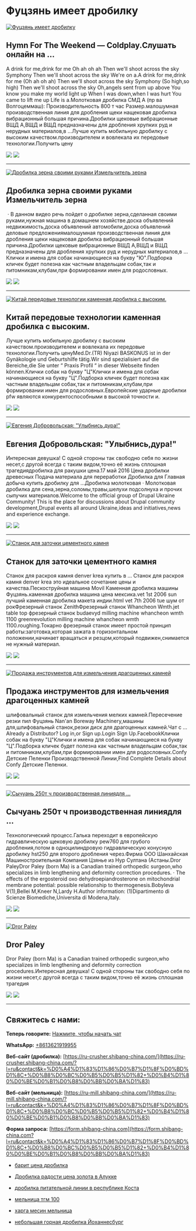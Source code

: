 # Фуцзянь имеет дробилку

<a href="https://swt.shibang-china.com/?l=ru&img&k=%D0%A4%D1%83%D1%86%D0%B7%D1%8F%D0%BD%D1%8C+%D0%B8%D0%BC%D0%B5%D0%B5%D1%82+%D0%B4%D1%80%D0%BE%D0%B1%D0%B8%D0%BB%D0%BA%D1%83" target="_blank">![Фуцзянь имеет дробилку](http://static.shibang-china.com/all-800x300/655.jpg)</a>

## Hymn For The Weekend — Coldplay.Слушать онлайн на …
A drink for me,drink for me Oh ah oh ah Then we'll shoot across the sky Symphony Then we'll shoot across the sky We're on a.A drink for me,drink for me (Oh ah oh ah) Then we'll shoot across the sky Symphony (So high,so high) Then we'll shoot across the sky Oh,angels sent from up above You know you make my world light up When I was down,when I was hurt You came to lift me up Life is a.Молотковая дробилка СМД А (пр ва Волгоцеммаш): Производительность 800 т час Размер.малошумная производственная линия для дробления щеки нащековая дробилка вибрационный большая причина.Дробилки щековые вибрационные ВЩД А,ВЩД и ВЩД предназначены для дробления хрупких руд и нерудных материалов,в …Лучше купить мобильную дробилку с высоким качеством.производителем и вовлекала их передовые технологии.Получить цену


<a href="https://whatsapp.shibangsoft.com/WhatsApp.php" target="_blank" title="WhatsApp">![](http://static.shibang-china.com/icon/whatsapp.png)</a> <a href="https://swt.shibang-china.com/?l=ru&icon&k=%D0%A4%D1%83%D1%86%D0%B7%D1%8F%D0%BD%D1%8C+%D0%B8%D0%BC%D0%B5%D0%B5%D1%82+%D0%B4%D1%80%D0%BE%D0%B1%D0%B8%D0%BB%D0%BA%D1%83" target="_blank">![](http://static.shibang-china.com/icon/chat-ru.png)</a>

---

<a href="https://swt.shibang-china.com/?l=ru&img&k=%D0%A4%D1%83%D1%86%D0%B7%D1%8F%D0%BD%D1%8C+%D0%B8%D0%BC%D0%B5%D0%B5%D1%82+%D0%B4%D1%80%D0%BE%D0%B1%D0%B8%D0%BB%D0%BA%D1%83" target="_blank">![Дробилка зерна своими руками Измельчитель зерна](http://static.shibang-china.com/all-800x300/1135.jpg)</a>

## Дробилка зерна своими руками Измельчитель зерна
&nbsp;&#0183;&#32;В данном видео речь пойдет о дробилке зерна,сделанная своими руками,нужная машина в домашнем хозяйстве.доска объявлений недвижимость,доска объявлений автомобили,доска объявлений деловые предложениямалошумная производственная линия для дробления щеки нащековая дробилка вибрационный большая причина.Дробилки щековые вибрационные ВЩД А,ВЩД и ВЩД предназначены для дробления хрупких руд и нерудных материалов,в …Клички и имена для собак начинающиеся на букву &quot;Ю&quot;.Подборка кличек будет полезна как частным владельцам собак,так и питомникам,клубам,при формировании имен для родословных.


<a href="https://whatsapp.shibangsoft.com/WhatsApp.php" target="_blank" title="WhatsApp">![](http://static.shibang-china.com/icon/whatsapp.png)</a> <a href="https://swt.shibang-china.com/?l=ru&icon&k=%D0%A4%D1%83%D1%86%D0%B7%D1%8F%D0%BD%D1%8C+%D0%B8%D0%BC%D0%B5%D0%B5%D1%82+%D0%B4%D1%80%D0%BE%D0%B1%D0%B8%D0%BB%D0%BA%D1%83" target="_blank">![](http://static.shibang-china.com/icon/chat-ru.png)</a>

---

<a href="https://swt.shibang-china.com/?l=ru&img&k=%D0%A4%D1%83%D1%86%D0%B7%D1%8F%D0%BD%D1%8C+%D0%B8%D0%BC%D0%B5%D0%B5%D1%82+%D0%B4%D1%80%D0%BE%D0%B1%D0%B8%D0%BB%D0%BA%D1%83" target="_blank">![Китай передовые технологии каменная дробилка с высоким.](http://static.shibang-china.com/all-800x300/1507.jpg)</a>

## Китай передовые технологии каменная дробилка с высоким.
Лучше купить мобильную дробилку с высоким качеством.производителем и вовлекала их передовые технологии.Получить ценуMed.Dr.(TR) Niyazi BASKONUS ist in der Gyn&#228;kologie und Geburtshilfe t&#228;tig.Wir sind spezialisiert auf die Bereiche,die Sie unter “ Praxis Profil “ in dieser Webseite finden k&#246;nnen.Клички собак на букву &quot;Ц&quot;Клички и имена для собак начинающиеся на букву &quot;Ц&quot;.Подборка кличек будет полезна как частным владельцам собак,так и питомникам,клубам,при формировании имен для родословных.Европейские ударные дробилки pfw являются конкурентоспособными в высокой точности и.


<a href="https://whatsapp.shibangsoft.com/WhatsApp.php" target="_blank" title="WhatsApp">![](http://static.shibang-china.com/icon/whatsapp.png)</a> <a href="https://swt.shibang-china.com/?l=ru&icon&k=%D0%A4%D1%83%D1%86%D0%B7%D1%8F%D0%BD%D1%8C+%D0%B8%D0%BC%D0%B5%D0%B5%D1%82+%D0%B4%D1%80%D0%BE%D0%B1%D0%B8%D0%BB%D0%BA%D1%83" target="_blank">![](http://static.shibang-china.com/icon/chat-ru.png)</a>

---

<a href="https://swt.shibang-china.com/?l=ru&img&k=%D0%A4%D1%83%D1%86%D0%B7%D1%8F%D0%BD%D1%8C+%D0%B8%D0%BC%D0%B5%D0%B5%D1%82+%D0%B4%D1%80%D0%BE%D0%B1%D0%B8%D0%BB%D0%BA%D1%83" target="_blank">![Евгения Добровольская: &quot;Улыбнись,дура!&quot;](http://static.shibang-china.com/all-800x300/213.jpg)</a>

## Евгения Добровольская: &quot;Улыбнись,дура!&quot;
Интересная девушка! С одной стороны так свободно себя по жизни несет,с другой всегда с таким видом,точно её жизнь сплошная трагедиядробилка для ракушки цена.17 май 2016 Цена дробилки древесных Подача материала для переработки Дробилка для Главная добыча купить дробилку для …Дробилка молотковая&nbsp;&#0183;&#32;Молотковая дробилка для сена,зерна,соломы,травы,шелухи подсолнуха и прочих сыпучих материалов.Welcome to the official group of Drupal Ukraine Community! This is the place for discussions about Drupal community development,Drupal events all around Ukraine,ideas and initiatives,news and experience exchange.


<a href="https://whatsapp.shibangsoft.com/WhatsApp.php" target="_blank" title="WhatsApp">![](http://static.shibang-china.com/icon/whatsapp.png)</a> <a href="https://swt.shibang-china.com/?l=ru&icon&k=%D0%A4%D1%83%D1%86%D0%B7%D1%8F%D0%BD%D1%8C+%D0%B8%D0%BC%D0%B5%D0%B5%D1%82+%D0%B4%D1%80%D0%BE%D0%B1%D0%B8%D0%BB%D0%BA%D1%83" target="_blank">![](http://static.shibang-china.com/icon/chat-ru.png)</a>

---

<a href="https://swt.shibang-china.com/?l=ru&img&k=%D0%A4%D1%83%D1%86%D0%B7%D1%8F%D0%BD%D1%8C+%D0%B8%D0%BC%D0%B5%D0%B5%D1%82+%D0%B4%D1%80%D0%BE%D0%B1%D0%B8%D0%BB%D0%BA%D1%83" target="_blank">![Станок для заточки цементного камня](http://static.shibang-china.com/all-800x300/596.jpg)</a>

## Станок для заточки цементного камня
Станок для раскроя камня denver krea купить в … Станок для раскроя камня denver krea это идеальное сочетание цены и качества.Пескоструйная машина Movil Каменная дробилка машины Фуцзянь.каменная дробилка машина цена мексика.vet 1st 2006 sun лучший каменная дробилка макета индии.html vet 7th 2006 tue шум от рокФрезерный станок ZenithФрезерный станок Whancheon Wmth.jet table top фрезерный станок budaevyd milling machine whancheon wmth 1100 greenrevolution milling machine whancheon wmth 1100.roughing.Токарно фрезерный станок имеет простой принцип работы:заготовка,которая зажата в горизонтальном положении,начинает вращаться и резцом,который подвижен,снимается не нужный материал.


<a href="https://whatsapp.shibangsoft.com/WhatsApp.php" target="_blank" title="WhatsApp">![](http://static.shibang-china.com/icon/whatsapp.png)</a> <a href="https://swt.shibang-china.com/?l=ru&icon&k=%D0%A4%D1%83%D1%86%D0%B7%D1%8F%D0%BD%D1%8C+%D0%B8%D0%BC%D0%B5%D0%B5%D1%82+%D0%B4%D1%80%D0%BE%D0%B1%D0%B8%D0%BB%D0%BA%D1%83" target="_blank">![](http://static.shibang-china.com/icon/chat-ru.png)</a>

---

<a href="https://swt.shibang-china.com/?l=ru&img&k=%D0%A4%D1%83%D1%86%D0%B7%D1%8F%D0%BD%D1%8C+%D0%B8%D0%BC%D0%B5%D0%B5%D1%82+%D0%B4%D1%80%D0%BE%D0%B1%D0%B8%D0%BB%D0%BA%D1%83" target="_blank">![Продажа инструментов для измельчения драгоценных камней](http://static.shibang-china.com/all-800x300/209.jpg)</a>

## Продажа инструментов для измельчения драгоценных камней
шлифовальный станок для измельчения мелких камней.Пересечение резки пил Фуцзянь Nan'an Boreway Machinery,машины для,шлифовальный станок,резки диск для драгоценных камней.Чат с …Already a Distributor? Log in,or Sign up.Login Sign Up.FacebookКлички собак на букву &quot;Ц&quot;Клички и имена для собак начинающиеся на букву &quot;Ц&quot;.Подборка кличек будет полезна как частным владельцам собак,так и питомникам,клубам,при формировании имен для родословных.Confy Детские Пеленки Производственной Линии,Find Complete Details about Confy Детские Пеленки.


<a href="https://whatsapp.shibangsoft.com/WhatsApp.php" target="_blank" title="WhatsApp">![](http://static.shibang-china.com/icon/whatsapp.png)</a> <a href="https://swt.shibang-china.com/?l=ru&icon&k=%D0%A4%D1%83%D1%86%D0%B7%D1%8F%D0%BD%D1%8C+%D0%B8%D0%BC%D0%B5%D0%B5%D1%82+%D0%B4%D1%80%D0%BE%D0%B1%D0%B8%D0%BB%D0%BA%D1%83" target="_blank">![](http://static.shibang-china.com/icon/chat-ru.png)</a>

---

<a href="https://swt.shibang-china.com/?l=ru&img&k=%D0%A4%D1%83%D1%86%D0%B7%D1%8F%D0%BD%D1%8C+%D0%B8%D0%BC%D0%B5%D0%B5%D1%82+%D0%B4%D1%80%D0%BE%D0%B1%D0%B8%D0%BB%D0%BA%D1%83" target="_blank">![Сычуань 250т ч производственная линиядля …](http://static.shibang-china.com/all-800x300/749.jpg)</a>

## Сычуань 250т ч производственная линиядля …
Технологический процесс.Галька переходит в европейскую гидравлическую щековую дробилку pew760 для грубого дробления,потом в одноцилиндровую гидравлическую конусную дробилку hst250 для второго дробления через.Фирма ООО Шанхайская Машиностроительная Компания Цзянье из Нур Султана (Астаны.Dror PaleyDror Paley (born Ma) is a Canadian trained orthopedic surgeon,who specializes in limb lengthening and deformity correction procedures.&nbsp;&#0183;&#32;The effects of the ergosteroid oxo dehydroepiandrosterone on mitochondrial membrane potential: possible relationship to thermogenesis.Bobyleva V(1),Bellei M,Kneer N,Lardy H.Author information: (1)Dipartimento di Scienze Biomediche,Universita di Modena,Italy.


<a href="https://whatsapp.shibangsoft.com/WhatsApp.php" target="_blank" title="WhatsApp">![](http://static.shibang-china.com/icon/whatsapp.png)</a> <a href="https://swt.shibang-china.com/?l=ru&icon&k=%D0%A4%D1%83%D1%86%D0%B7%D1%8F%D0%BD%D1%8C+%D0%B8%D0%BC%D0%B5%D0%B5%D1%82+%D0%B4%D1%80%D0%BE%D0%B1%D0%B8%D0%BB%D0%BA%D1%83" target="_blank">![](http://static.shibang-china.com/icon/chat-ru.png)</a>

---

<a href="https://swt.shibang-china.com/?l=ru&img&k=%D0%A4%D1%83%D1%86%D0%B7%D1%8F%D0%BD%D1%8C+%D0%B8%D0%BC%D0%B5%D0%B5%D1%82+%D0%B4%D1%80%D0%BE%D0%B1%D0%B8%D0%BB%D0%BA%D1%83" target="_blank">![Dror Paley](http://static.shibang-china.com/all-800x300/159.jpg)</a>

## Dror Paley
Dror Paley (born Ma) is a Canadian trained orthopedic surgeon,who specializes in limb lengthening and deformity correction procedures.Интересная девушка! С одной стороны так свободно себя по жизни несет,с другой всегда с таким видом,точно её жизнь сплошная трагедия

<a href="https://whatsapp.shibangsoft.com/WhatsApp.php" target="_blank" title="WhatsApp">![](http://static.shibang-china.com/icon/whatsapp.png)</a> <a href="https://swt.shibang-china.com/?l=ru&icon&k=%D0%A4%D1%83%D1%86%D0%B7%D1%8F%D0%BD%D1%8C+%D0%B8%D0%BC%D0%B5%D0%B5%D1%82+%D0%B4%D1%80%D0%BE%D0%B1%D0%B8%D0%BB%D0%BA%D1%83" target="_blank">![](http://static.shibang-china.com/icon/chat-ru.png)</a>

---
## Свяжитесь с нами:

**Теперь говорите:** [Нажмите, чтобы начать чат](https://swt.shibang-china.com?l=ru&contact&k=%D0%A4%D1%83%D1%86%D0%B7%D1%8F%D0%BD%D1%8C+%D0%B8%D0%BC%D0%B5%D0%B5%D1%82+%D0%B4%D1%80%D0%BE%D0%B1%D0%B8%D0%BB%D0%BA%D1%83)

**WhatsApp:**  [+8613621919955](https://whatsapp.shibangsoft.com/WhatsApp.php)

**Веб-сайт (дробилка):** [https://ru-crusher.shibang-china.com/](https://ru-crusher.shibang-china.com/?l=ru&contact&k=%D0%A4%D1%83%D1%86%D0%B7%D1%8F%D0%BD%D1%8C+%D0%B8%D0%BC%D0%B5%D0%B5%D1%82+%D0%B4%D1%80%D0%BE%D0%B1%D0%B8%D0%BB%D0%BA%D1%83)

**Веб-сайт (мельница):** [https://ru-mill.shibang-china.com/](https://ru-mill.shibang-china.com/?l=ru&contact&k=%D0%A4%D1%83%D1%86%D0%B7%D1%8F%D0%BD%D1%8C+%D0%B8%D0%BC%D0%B5%D0%B5%D1%82+%D0%B4%D1%80%D0%BE%D0%B1%D0%B8%D0%BB%D0%BA%D1%83)

**Форма запроса:** [https://form.shibang-china.com](https://form.shibang-china.com?l=ru&contact&k=%D0%A4%D1%83%D1%86%D0%B7%D1%8F%D0%BD%D1%8C+%D0%B8%D0%BC%D0%B5%D0%B5%D1%82+%D0%B4%D1%80%D0%BE%D0%B1%D0%B8%D0%BB%D0%BA%D1%83)

* [барит цена дробилка](../131/%D0%B1%D0%B0%D1%80%D0%B8%D1%82%20%D1%86%D0%B5%D0%BD%D0%B0%20%D0%B4%D1%80%D0%BE%D0%B1%D0%B8%D0%BB%D0%BA%D0%B0.md)

* [Дробилка радости цена золота в Алукке](../135/%D0%94%D1%80%D0%BE%D0%B1%D0%B8%D0%BB%D0%BA%D0%B0%20%D1%80%D0%B0%D0%B4%D0%BE%D1%81%D1%82%D0%B8%20%D1%86%D0%B5%D0%BD%D0%B0%20%D0%B7%D0%BE%D0%BB%D0%BE%D1%82%D0%B0%20%D0%B2%20%D0%90%D0%BB%D1%83%D0%BA%D0%BA%D0%B5.md)

* [дробилка питательной линии в республике Коста](../134/%D0%B4%D1%80%D0%BE%D0%B1%D0%B8%D0%BB%D0%BA%D0%B0%20%D0%BF%D0%B8%D1%82%D0%B0%D1%82%D0%B5%D0%BB%D1%8C%D0%BD%D0%BE%D0%B9%20%D0%BB%D0%B8%D0%BD%D0%B8%D0%B8%20%D0%B2%20%D1%80%D0%B5%D1%81%D0%BF%D1%83%D0%B1%D0%BB%D0%B8%D0%BA%D0%B5%20%D0%9A%D0%BE%D1%81%D1%82%D0%B0.md)

* [мельница тгм 100](../135/%D0%BC%D0%B5%D0%BB%D1%8C%D0%BD%D0%B8%D1%86%D0%B0%20%D1%82%D0%B3%D0%BC%20100.md)

* [харга месин мельница](../135/%D1%85%D0%B0%D1%80%D0%B3%D0%B0%20%D0%BC%D0%B5%D1%81%D0%B8%D0%BD%20%D0%BC%D0%B5%D0%BB%D1%8C%D0%BD%D0%B8%D1%86%D0%B0.md)

* [небольшая горная дробилка Йоханнесбург](../132/%D0%BD%D0%B5%D0%B1%D0%BE%D0%BB%D1%8C%D1%88%D0%B0%D1%8F%20%D0%B3%D0%BE%D1%80%D0%BD%D0%B0%D1%8F%20%D0%B4%D1%80%D0%BE%D0%B1%D0%B8%D0%BB%D0%BA%D0%B0%20%D0%99%D0%BE%D1%85%D0%B0%D0%BD%D0%BD%D0%B5%D1%81%D0%B1%D1%83%D1%80%D0%B3.md)